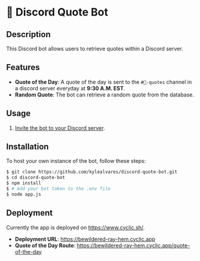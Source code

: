 # 🤖 Discord Quote Bot

## Description 
This Discord bot allows users to retrieve quotes within a Discord server. 

## Features
- **Quote of the Day**: A quote of the day is sent to the `#💬-quotes` channel in a discord server everyday at **9:30 A.M. EST**.
- **Random Quote**: The bot can retrieve a random quote from the database.

## Usage
1. [Invite the bot to your Discord server](https://discord.com/api/oauth2/authorize?client_id=1203143696590307428&permissions=2147485696&scope=bot).

## Installation
To host your own instance of the bot, follow these steps:
```bash
$ git clone https://github.com/kylealvares/discord-quote-bot.git
$ cd discord-quote-bot
$ npm install
$ # Add your bot token to the .env file
$ node app.js
```

## Deployment

Currently the app is deployed on <https://www.cyclic.sh/>.

- **Deployment URL**: <https://bewildered-ray-hem.cyclic.app>
- **Quote of the Day Route**: <https://bewildered-ray-hem.cyclic.app/quote-of-the-day>